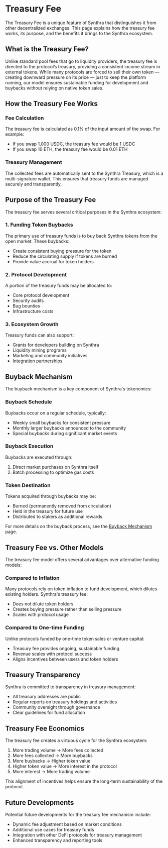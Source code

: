 # Treasury Fee

The Treasury Fee is a unique feature of Synthra that distinguishes it from other decentralized exchanges. This page explains how the treasury fee works, its purpose, and the benefits it brings to the Synthra ecosystem.

## What is the Treasury Fee?

Unlike standard pool fees that go to liquidity providers, the treasury fee is directed to the protocol’s treasury, providing a consistent income stream in external tokens. While many protocols are forced to sell their own token — creating downward pressure on its price — just to keep the platform running, our model ensures sustainable funding for development and buybacks without relying on native token sales.

## How the Treasury Fee Works

### Fee Calculation

The treasury fee is calculated as 0.1% of the input amount of the swap. For example:

* If you swap 1,000 USDC, the treasury fee would be 1 USDC
* If you swap 10 ETH, the treasury fee would be 0.01 ETH

### Treasury Management

The collected fees are automatically sent to the Synthra Treasury, which is a multi-signature wallet. This ensures that treasury funds are managed securely and transparently.

## Purpose of the Treasury Fee

The treasury fee serves several critical purposes in the Synthra ecosystem:

### 1. Funding Token Buybacks

The primary use of treasury funds is to buy back Synthra tokens from the open market. These buybacks:

* Create consistent buying pressure for the token
* Reduce the circulating supply if tokens are burned
* Provide value accrual for token holders

### 2. Protocol Development

A portion of the treasury funds may be allocated to:

* Core protocol development
* Security audits
* Bug bounties
* Infrastructure costs

### 3. Ecosystem Growth

Treasury funds can also support:

* Grants for developers building on Synthra
* Liquidity mining programs
* Marketing and community initiatives
* Integration partnerships

## Buyback Mechanism

The buyback mechanism is a key component of Synthra's tokenomics:

### Buyback Schedule

Buybacks occur on a regular schedule, typically:

* Weekly small buybacks for consistent pressure
* Monthly larger buybacks announced to the community
* Special buybacks during significant market events

### Buyback Execution

Buybacks are executed through:

1. Direct market purchases on Synthra itself
2. Batch processing to optimize gas costs

### Token Destination

Tokens acquired through buybacks may be:

* Burned (permanently removed from circulation)
* Held in the treasury for future use
* Distributed to stakers as additional rewards

For more details on the buyback process, see the [Buyback Mechanism](broken-reference) page.

## Treasury Fee vs. Other Models

The treasury fee model offers several advantages over alternative funding models:

### Compared to Inflation

Many protocols rely on token inflation to fund development, which dilutes existing holders. Synthra's treasury fee:

* Does not dilute token holders
* Creates buying pressure rather than selling pressure
* Scales with protocol usage

### Compared to One-time Funding

Unlike protocols funded by one-time token sales or venture capital:

* Treasury fee provides ongoing, sustainable funding
* Revenue scales with protocol success
* Aligns incentives between users and token holders

## Treasury Transparency

Synthra is committed to transparency in treasury management:

* All treasury addresses are public
* Regular reports on treasury holdings and activities
* Community oversight through governance
* Clear guidelines for fund allocation

## Treasury Fee Economics

The treasury fee creates a virtuous cycle for the Synthra ecosystem:

1. More trading volume → More fees collected
2. More fees collected → More buybacks
3. More buybacks → Higher token value
4. Higher token value → More interest in the protocol
5. More interest → More trading volume

This alignment of incentives helps ensure the long-term sustainability of the protocol.



## Future Developments

Potential future developments for the treasury fee mechanism include:

* Dynamic fee adjustment based on market conditions
* Additional use cases for treasury funds
* Integration with other DeFi protocols for treasury management
* Enhanced transparency and reporting tools

